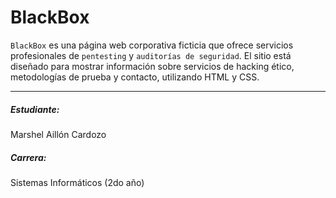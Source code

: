 # BlackBox

``BlackBox`` es una página web corporativa ficticia que ofrece servicios profesionales de ``pentesting`` y ``auditorías de seguridad``. El sitio está diseñado para mostrar información sobre servicios de hacking ético, metodologías de prueba y contacto, utilizando HTML y CSS.

---

##### Estudiante:
Marshel Aillón Cardozo

##### Carrera:
Sistemas Informáticos (2do año)
